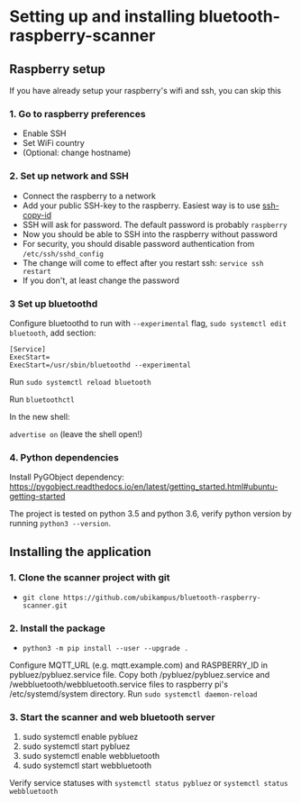 # Setting up and installing bluetooth-raspberry-scanner

## Raspberry setup
If you have already setup your raspberry's wifi and ssh, you can skip this

### 1. Go to raspberry preferences
 - Enable SSH
 - Set WiFi country
 - (Optional: change hostname)

### 2. Set up network and SSH
  - Connect the raspberry to a network
  - Add your public SSH-key to the raspberry. Easiest way is to use [ssh-copy-id](https://www.ssh.com/ssh/copy-id)
  - SSH will ask for password. The default password is probably `raspberry`
  - Now you should be able to SSH into the raspberry without password
  - For security, you should disable password authentication from `/etc/ssh/sshd_config`
  - The change will come to effect after you restart ssh: `service ssh restart`
  - If you don't, at least change the password

### 3 Set up bluetoothd

Configure bluetoothd to run with `--experimental` flag,
`sudo systemctl edit bluetooth`, add section:

```
[Service]
ExecStart=
ExecStart=/usr/sbin/bluetoothd --experimental
```

Run `sudo systemctl reload bluetooth`

Run `bluetoothctl`

In the new shell:

`advertise on` (leave the shell open!)

### 4. Python dependencies

Install PyGObject dependency:
https://pygobject.readthedocs.io/en/latest/getting_started.html#ubuntu-getting-started

The project is tested on python 3.5 and python 3.6, verify python version by
running `python3 --version`.

## Installing the application

### 1. Clone the scanner project with git
- `git clone https://github.com/ubikampus/bluetooth-raspberry-scanner.git`

### 2. Install the package
- `python3 -m pip install --user --upgrade .`

Configure MQTT_URL (e.g. mqtt.example.com) and RASPBERRY_ID in
pybluez/pybluez.service file. Copy both /pybluez/pybluez.service and
/webbluetooth/webbluetooth.service files to raspberry pi's /etc/systemd/system
directory. Run `sudo systemctl daemon-reload`

### 3. Start the scanner and web bluetooth server

1. sudo systemctl enable pybluez
1. sudo systemctl start pybluez
1. sudo systemctl enable webbluetooth
1. sudo systemctl start webbluetooth

Verify service statuses with `systemctl status pybluez` or `systemctl status
webbluetooth`
